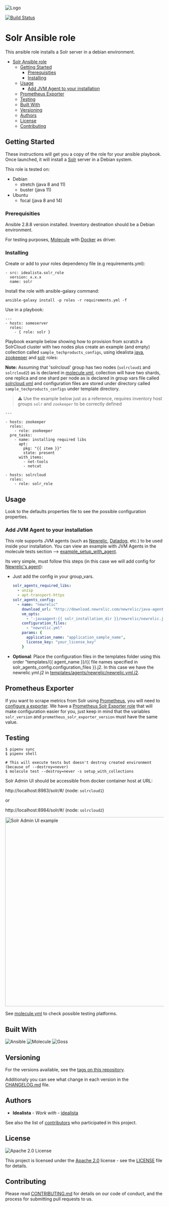 ![Logo](https://raw.githubusercontent.com/idealista/solr_role/master/logo.gif)

[![Build Status](https://travis-ci.org/idealista/solr_role.png)](https://travis-ci.org/idealista/solr_role)

# Solr Ansible role

This ansible role installs a Solr server in a debian environment.

- [Solr Ansible role](#Solr-ansible-role)
  - [Getting Started](#getting-started)
    - [Prerequisities](#prerequisities)
    - [Installing](#installing)
  - [Usage](#usage)
    - [Add JVM Agent to your installation](#add-jvm-agent-to-your-installation)
  - [Prometheus Exporter](#prometheus-exporter)
  - [Testing](#testing)
  - [Built With](#built-with)
  - [Versioning](#versioning)
  - [Authors](#authors)
  - [License](#license)
  - [Contributing](#contributing)

## Getting Started

These instructions will get you a copy of the role for your ansible playbook. Once launched, it will install a [Solr](https://cwiki.apache.org/confluence/display/solr/SolrCloud) server in a Debian system.

This role is tested on:
- Debian
  - stretch (java 8 and 11)
  - buster (java 11)
- Ubuntu
  - focal (java 8 and 14)

### Prerequisities

Ansible 2.8.8 version installed.
Inventory destination should be a Debian environment.

For testing purposes, [Molecule](https://molecule.readthedocs.io/) with [Docker](https://www.docker.com/) as driver.

### Installing

Create or add to your roles dependency file (e.g requirements.yml):

```
- src: idealista.solr_role
  version: x.x.x
  name: solr
```

Install the role with ansible-galaxy command:

```
ansible-galaxy install -p roles -r requirements.yml -f
```

Use in a playbook:

```
---
- hosts: someserver
  roles:
    - { role: solr }
```

Playbook example below showing how to provision from scratch a SolrCloud cluster with two nodes plus create an example (and empty) collection called `sample_techproducts_configs`, using idealista [java](https://github.com/idealista/java-role), [zookeeper](https://github.com/idealista/zookeeper-role) and [solr](https://github.com/idealista/solr_role) roles:

**Note:** Assuming that 'solrcloud' group has two nodes (`solrcloud1` and `solrcloud2`) as is declared in [molecule.yml](https://github.com/idealista/solr_role/tree/master/molecule/default/molecule.yml),
collection will have two shards, one replica and one shard per node as is declared in group vars file called [solrcloud.yml](https://github.com/idealista/solr_role/tree/master/molecule/default/group_vars/solrcloud.yml)
and configuration files are stored under directory called `sample_techproducts_configs` under template directory.

> :warning: Use the example below just as a reference, requires inventory host groups `solr` and `zookeeper` to be correctly defined

```
---

- hosts: zookeeper
  roles:
    - role: zookeeper
  pre_tasks:
    - name: installing required libs
      apt:
        pkg: "{{ item }}"
        state: present
      with_items:
        - net-tools
        - netcat

- hosts: solrcloud
  roles:
    - role: solr_role
```

## Usage

Look to the defaults properties file to see the possible configuration properties.

### Add JVM Agent to your installation

This role supports JVM agents (such as [Newrelic](https://newrelic.com/), [Datadog](https://www.datadoghq.com/), etc.) to be used inside your installation.
You can view an example with JVM Agents in the molecule tests section --> [example_setup_with_agent](molecule/setup_with_agent).

Its very simple, must follow this steps (in this case we will add config for [Newrelic's agent](https://newrelic.com/)):
- Just add the config in your group_vars.
  ```yml
  solr_agents_required_libs:
    - unzip
    - apt-transport-https
  solr_agents_config:
    - name: "newrelic"
      download_url: "http://download.newrelic.com/newrelic/java-agent/newrelic-agent/current/newrelic-java.zip"
      vm_opts:
        - '-javaagent:{{ solr_installation_dir }}/newrelic/newrelic.jar'
      configuration_files:
        - "newrelic.yml"
      params: {
        application_name: "application_sample_name",
        license_key: "your_license_key"
      }
  ```
- __Optional__: Place the configuration files in the templates folder using this order "templates/{{ agent_name }}/{{ file names specified in solr_agents_config.configuration_files }}.j2. In this case we have the newrelic.yml.j2 in [templates/agents/newrelic/newrelic.yml.j2](molecule/setup_with_agent/templates/agents/newrelic/newrelic.yml.j2).

## Prometheus Exporter

If you want to scrape metrics from Solr using [Prometheus](https://github.com/idealista/prometheus_server-role), you will need to [configure a exporter](https://lucene.apache.org/solr/guide/7_7/monitoring-solr-with-prometheus-and-grafana.html). We have a [Prometheus Solr Exporter role](https://github.com/idealista/prometheus_solr_exporter_role) that will make configuration easier for you, just keep in mind that the variables `solr_version` and `prometheus_solr_exporter_version` must have the same value.

## Testing

```
$ pipenv sync
$ pipenv shell

# This will execute tests but doesn't destroy created environment (because of --destroy=never)
$ molecule test --destroy=never -s setup_with_collections
```

Solr Admin UI should be accessible from docker container host at URL:

http://localhost:8983/solr/#/ (node: `solrcloud1`)

or

http://localhost:8984/solr/#/ (node: `solrcloud2`)

<img src="https://raw.githubusercontent.com/idealista/solr_role/master/assets/solr_admin_ui.png" alt="Solr Admin UI example" style="width: 600px;"/>

See [molecule.yml](https://github.com/idealista/solr_role/blob/master/molecule/default/molecule.yml) to check possible testing platforms.

## Built With

![Ansible](https://img.shields.io/badge/ansible-2.8.8-green.svg)
![Molecule](https://img.shields.io/badge/molecule-3.0.4-green.svg)
![Goss](https://img.shields.io/badge/goss-0.3.11-green.svg)

## Versioning

For the versions available, see the [tags on this repository](https://github.com/idealista/solr_role/tags).

Additionaly you can see what change in each version in the [CHANGELOG.md](https://github.com/idealista/solr_role/blob/master/CHANGELOG.md) file.

## Authors

* **Idealista** - *Work with* - [idealista](https://github.com/idealista)

See also the list of [contributors](https://github.com/idealista/solr_role/contributors) who participated in this project.

## License

![Apache 2.0 License](https://img.shields.io/hexpm/l/plug.svg)

This project is licensed under the [Apache 2.0](https://www.apache.org/licenses/LICENSE-2.0) license - see the [LICENSE](LICENSE) file for details.

## Contributing

Please read [CONTRIBUTING.md](https://github.com/idealista/solr_role/blob/master/.github/CONTRIBUTING.md) for details on our code of conduct, and the process for submitting pull requests to us.
